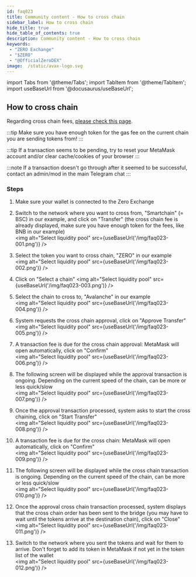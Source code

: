 ```yaml
---
id: faq023
title: Community content - How to cross chain
sidebar_label: How to cross chain
hide_title: true
hide_table_of_contents: true
description: Community content - How to cross chain
keywords:
 - "ZERO Exchange"
 - "$ZERO"
 - "@OfficialZeroDEX"
image:  /static/avax-logo.svg
---
```


import Tabs from '@theme/Tabs';
import TabItem from '@theme/TabItem';
import useBaseUrl from '@docusaurus/useBaseUrl';

## How to cross chain

Regarding cross chain fees, [please check this page](../zerobridge.md).

:::tip
Make sure you have enough token for the gas fee on the current chain you are sending tokens from!
:::

:::tip
If a transaction seems to be pending, try to reset your MetaMask account and/or clear cache/cookies of your browser
:::

:::note
If a transaction doesn't go through after it seemed to be successful, contact an admin/mod in the main Telegram chat
:::

### Steps

1. Make sure your wallet is connected to the Zero Exchange 

1. Switch to the network where you want to cross from, "Smartchain" (= BSC) in our example, and click on "Transfer" (the cross chain fee is already displayed, make sure you have enough token for the fees, like BNB in our example)  
<img alt="Select liquidity pool" src={useBaseUrl('/img/faq023-001.png')} />

1. Select the token you want to cross chain, "ZERO" in our example  
<img alt="Select liquidity pool" src={useBaseUrl('/img/faq023-002.png')} />

1. Click on "Select a chain" 
<img alt="Select liquidity pool" src={useBaseUrl('/img/faq023-003.png')} />

1. Select the chain to cross to, "Avalanche" in our example  
<img alt="Select liquidity pool" src={useBaseUrl('/img/faq023-004.png')} />

1. System requests the cross chain approval, click on "Approve Transfer"  
<img alt="Select liquidity pool" src={useBaseUrl('/img/faq023-005.png')} />

1. A transaction fee is due for the cross chain approval: MetaMask will open automatically, click on "Confirm"  
<img alt="Select liquidity pool" src={useBaseUrl('/img/faq023-006.png')} />
 
1. The following screen will be displayed while the approval transaction is ongoing. Depending on the current speed of the chain, can be more or less quick/slow  
<img alt="Select liquidity pool" src={useBaseUrl('/img/faq023-007.png')} />

1. Once the approval transaction processed, system asks to start the cross chaining, click on "Start Transfer"    
<img alt="Select liquidity pool" src={useBaseUrl('/img/faq023-008.png')} />

1. A transaction fee is due for the cross chain: MetaMask will open automatically, click on "Confirm"  
<img alt="Select liquidity pool" src={useBaseUrl('/img/faq023-009.png')} />

1. The following screen will be displayed while the cross chain transaction is ongoing. Depending on the current speed of the chain, can be more or less quick/slow  
<img alt="Select liquidity pool" src={useBaseUrl('/img/faq023-010.png')} />

1. Once the approval cross chain transaction processed, system displays that the cross chain order has been sent to the bridge (you may have to wait until the tokens arrive at the destination chain), click on "Close"      
<img alt="Select liquidity pool" src={useBaseUrl('/img/faq023-011.png')} />

1. Switch to the network where you sent the tokens and wait for them to arrive.  Don't forget to add its token in MetaMask if not yet in the token list of the wallet   
<img alt="Select liquidity pool" src={useBaseUrl('/img/faq023-012.png')} />

